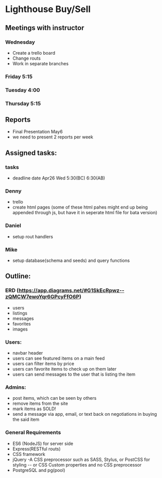 # Lighthouse Buy/Sell

## Meetings with instructor
### Wednesday 
- Create a trello board
- Change routs
- Work in separate branches

### Friday 5:15


### Tuesday 4:00

### Thursday 5:15

## Reports
- Final Presentation May6 
- we need to present 2 reports per week

## Assigned tasks:
### tasks
- deadline date Apr26 Wed 5:30(BC) 6:30(AB)


### Denny
- trello
- create html pages (some of these html pahes might end up being appended through js, but have it in seperate html file for bata version)
### Daniel
- setup rout handlers

### Mike
- setup database(schema and seeds) and query functions

## Outline:

### ERD (https://app.diagrams.net/#G1SkEcRpwz--zQMCW7ewoYqr6GPcyFfO6P)
- users
- listings
- messages
- favorites
- images

### Users:
- navbar header 
- users can see featured items on a main feed
- users can filter items by price
- users can favorite items to check up on them later
- users can send messages to the user that is listing the item

### Admins:
- post items, which can be seen by others
- remove items from the site
- mark items as SOLD!
- send a message via app, email, or text back on negotiations in buying the said item

### General Requirements
- ES6 (NodeJS) for server side
- Express(RESTful routs)
- CSS framework
- jQuery
-A CSS preprocessor such as SASS, Stylus, or PostCSS for styling -- or CSS Custom properties and no CSS preprocessor
- PostgreSQL and pg(pool)
